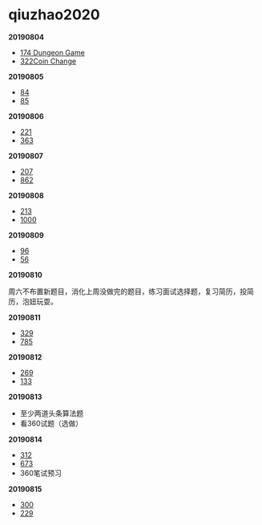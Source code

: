 # qiuzhao2020

**20190804**

- [174 Dungeon Game](https://leetcode.com/problems/dungeon-game/)
- [322Coin Change](https://leetcode.com/problems/coin-change/)

**20190805**

* [84](https://leetcode.com/problems/largest-rectangle-in-histogram/)
* [85](https://leetcode.com/problems/maximal-rectangle/)

**20190806**

* [221](https://leetcode.com/problems/maximal-square/)
* [363](https://leetcode.com/problems/max-sum-of-rectangle-no-larger-than-k/)

**20190807**

* [207](https://leetcode.com/problems/course-schedule/)
* [862](https://leetcode.com/problems/shortest-subarray-with-sum-at-least-k)

**20190808**

- [213](https://leetcode.com/problems/house-robber-ii/)
- [1000](https://leetcode.com/problems/minimum-cost-to-merge-stones/)

**20190809**

- [96](https://leetcode.com/problems/unique-binary-search-trees/)
- [56](https://leetcode.com/problems/merge-intervals/)

**20190810**

周六不布置新题目，消化上周没做完的题目，练习面试选择题，复习简历，投简历，泡妞玩耍。

**20190811**

- [329](https://leetcode.com/problems/longest-increasing-path-in-a-matrix/)
- [785](https://leetcode.com/problems/is-graph-bipartite/)

**20190812**

- [269](https://leetcode.com/problems/alien-dictionary/)
- [133](https://leetcode.com/problems/clone-graph/)

**20190813**

- 至少两道头条算法题
- 看360试题（选做）

**20190814**

* [312](https://leetcode.com/problems/burst-balloons/)
* [673](https://leetcode.com/problems/number-of-longest-increasing-subsequence/)
* 360笔试预习

**20190815**

* [300](https://leetcode.com/problems/longest-increasing-subsequence/)
* [229](https://leetcode.com/problems/majority-element-ii/)

